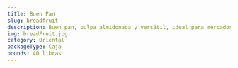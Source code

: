 ```yaml
---
title: Buen Pan
slug: breadfruit
description: Buen pan, pulpa almidonada y versátil, ideal para mercados que buscan productos orientales de larga vida útil cultivados con estándares internacionales.
img: breadFruit.jpg
category: Oriental
packageType: Caja
pounds: 40 libras
---
```

